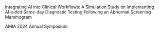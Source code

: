 Integrating AI into Clinical Workflows: A Simulation Study on Implementing AI-aided Same-day Diagnostic Testing Following an Abnormal Screening Mammogram

AMIA 2024 Annual Symposium


